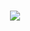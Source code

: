 <h1 align="center">
  <img src="https://readme-typing-svg.demolab.com?font=Lato&size=30&duration=2000&pause=1000&color=00FF00&center=true&vCenter=true&width=500&lines=Welcome+to+my+GitHub!">
</h1>
